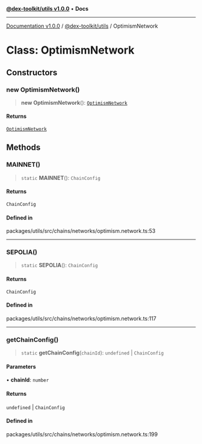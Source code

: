 [**@dex-toolkit/utils v1.0.0**](../README.md) • **Docs**

***

[Documentation v1.0.0](../../../packages.md) / [@dex-toolkit/utils](../README.md) / OptimismNetwork

# Class: OptimismNetwork

## Constructors

### new OptimismNetwork()

> **new OptimismNetwork**(): [`OptimismNetwork`](OptimismNetwork.md)

#### Returns

[`OptimismNetwork`](OptimismNetwork.md)

## Methods

### MAINNET()

> `static` **MAINNET**(): `ChainConfig`

#### Returns

`ChainConfig`

#### Defined in

packages/utils/src/chains/networks/optimism.network.ts:53

***

### SEPOLIA()

> `static` **SEPOLIA**(): `ChainConfig`

#### Returns

`ChainConfig`

#### Defined in

packages/utils/src/chains/networks/optimism.network.ts:117

***

### getChainConfig()

> `static` **getChainConfig**(`chainId`): `undefined` \| `ChainConfig`

#### Parameters

• **chainId**: `number`

#### Returns

`undefined` \| `ChainConfig`

#### Defined in

packages/utils/src/chains/networks/optimism.network.ts:199
